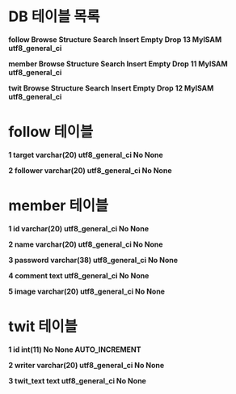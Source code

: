 # DB 테이블 목록 #

**follow	 Browse	  Structure	 Search	  Insert	 Empty	  Drop	13	MyISAM	utf8\_general\_ci**

**member	 Browse	  Structure	 Search	  Insert	 Empty	  Drop	11	MyISAM	utf8\_general\_ci**

**twit	 Browse	  Structure	 Search	  Insert	 Empty	  Drop	12	MyISAM	utf8\_general\_ci**

# follow 테이블 #
**1	target	varchar(20)	utf8\_general\_ci		No	None**

**2	follower	varchar(20)	utf8\_general\_ci		No	None**

# member 테이블 #
**1	id	varchar(20)	utf8\_general\_ci		No	None**

**2	name	varchar(20)	utf8\_general\_ci		No	None**

**3	password	varchar(38)	utf8\_general\_ci		No	None**

**4	comment	text	utf8\_general\_ci		No	None**

**5	image	varchar(20)	utf8\_general\_ci		No	None**

# twit 테이블 #
**1	id	int(11)			No	None	AUTO\_INCREMENT**

**2	writer	varchar(20)	utf8\_general\_ci		No	None**

**3	twit\_text	text	utf8\_general\_ci		No	None**

